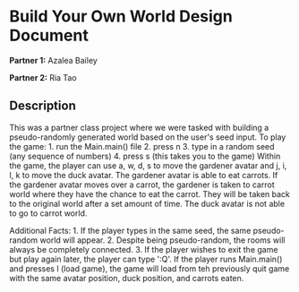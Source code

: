 # Build Your Own World Design Document

**Partner 1:** Azalea Bailey

**Partner 2:** Ria Tao

## Description

This was a partner class project where we were tasked with building a pseudo-randomly generated world based on the user's seed input.
To play the game:
    1. run the Main.main() file
    2. press n
    3. type in a random seed (any sequence of numbers)
    4. press s (this takes you to the game)
Within the game, the player can use a, w, d, s to move the gardener avatar and j, i, l, k to move the duck avatar.
The gardener avatar is able to eat carrots. If the gardener avatar moves over a carrot, the gardener is taken to carrot world where they have the chance to eat the carrot. They will be taken back to the original world after a set amount of time.
The duck avatar is not able to go to carrot world.

Additional Facts:
    1. If the player types in the same seed, the same pseudo-random world will appear.
    2. Despite being pseudo-random, the rooms will always be completely connected.
    3. If the player wishes to exit the game but play again later, the player can type ':Q'. If the player runs Main.main() and presses l (load game), the game will load from teh previously quit game with the same avatar position, duck position, and carrots eaten.

